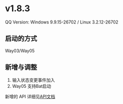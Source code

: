 # v1.8.3

QQ Version: Windows 9.9.15-26702 / Linux 3.2.12-26702

## 启动的方式
Way03/Way05

## 新增与调整
1. 输入状态变更事件加入
2. Way05 支持Bat启动


新增的 API 详细见[API文档](https://napneko.github.io/zh-CN/develop/extends_api)
